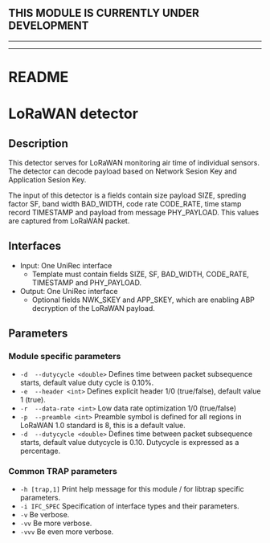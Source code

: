 ## THIS MODULE IS CURRENTLY UNDER DEVELOPMENT
---

---
# README
# LoRaWAN detector

## Description
This detector serves for LoRaWAN monitoring air time of individual sensors. The detector can decode payload based on Network Sesion Key and Application Sesion Key. 

The input of this detector is a fields contain size payload SIZE, spreding factor SF, band width BAD_WIDTH, code rate CODE_RATE, time stamp record TIMESTAMP and  payload from message PHY_PAYLOAD. This values are captured from LoRaWAN packet.

## Interfaces
- Input: One UniRec interface
  - Template must contain fields SIZE, SF, BAD_WIDTH, CODE_RATE, TIMESTAMP and  PHY_PAYLOAD.
- Output: One UniRec interface
  - Optional fields NWK_SKEY and APP_SKEY, which are enabling ABP decryption of the LoRaWAN payload.
  
## Parameters
### Module specific parameters
- `-d  --dutycycle <double>`           Defines time between packet subsequence starts, default value duty cycle is 0.10%.
- `-e  --header <int>`         Defines explicit header 1/0 (true/false), default value 1 (true).
- `-r  --data-rate <int>`      Low data rate optimization 1/0 (true/false)
- `-p  --preamble <int>`       Preamble symbol is defined for all regions in LoRaWAN 1.0 standard is 8, this is a default value.
- `-d  --dutycycle <double>`   Defines time between packet subsequence starts, default value dutycycle is 0.10. Dutycycle is expressed as a percentage.


### Common TRAP parameters
- `-h [trap,1]`      Print help message for this module / for libtrap specific parameters.
- `-i IFC_SPEC`      Specification of interface types and their parameters.
- `-v`               Be verbose.
- `-vv`              Be more verbose.
- `-vvv`             Be even more verbose.
